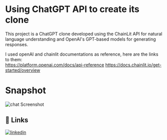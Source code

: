 
# Using ChatGPT API to create its clone



This project is a ChatGPT clone developed using the ChainLit API for natural language understanding and OpenAI's GPT-based models for generating responses. 

I used openAI and chainlit documentations as reference, here are the links to them:\
https://platform.openai.com/docs/api-reference
https://docs.chainlit.io/get-started/overview
# Snapshot
![chat Screenshot](https://github.com/ChayanBhansali/LLM/blob/main/chat.png)
## 🔗 Links


[![linkedin](https://img.shields.io/badge/linkedin-0A66C2?style=for-the-badge&logo=linkedin&logoColor=white)](www.linkedin.com/in/cbhansali)


